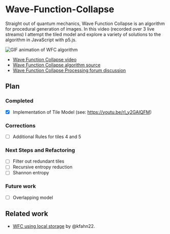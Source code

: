 # Wave-Function-Collapse

Straight out of quantum mechanics, Wave Function Collapse is an algorithm for procedural generation of images. In this video (recorded over 3 live streams) I attempt the tiled model and explore a variety of solutions to the algorithm in JavaScript with p5.js.

![GIF animation of WFC algorithm](gifs/wfc.gif)

- [Wave Function Collapse video](https://thecodingtrain.com/challenges/171-wave-function-collapse)
- [Wave Function Collapse algorithm source](https://github.com/mxgmn/WaveFunctionCollapse)
- [Wave Function Collapse Processing forum discussion](https://discourse.processing.org/t/wave-collapse-function-algorithm-in-processing/12983)

## Plan

### Completed

- [x] Implementation of Tile Model (see: https://youtu.be/rI_y2GAlQFM)

### Corrections

- [ ] Additional Rules for tiles 4 and 5

### Next Steps and Refactoring

- [ ] Filter out redundant tiles
- [ ] Recursive entropy reduction
- [ ] Shannon entropy

### Future work

- [ ] Overlapping model

## Related work

- [WFC using local storage](https://editor.p5js.org/kfahn/full/iNUF-Lgdf) by @kfahn22.
